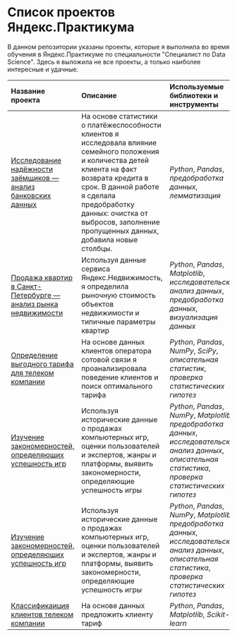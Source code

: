 # Список проектов Яндекс.Практикума

В данном репозитории указаны проекты, которые я выполнила во время обучения в Яндекс.Практикуме по специальности "Специалист по Data Science". Здесь я выложила не все проекты, а только наиболее интересные и удачные.


| Название проекта | Описание | Используемые библиотеки и инструменты | 
| :---------------------- | :---------------------- | :---------------------- |
| [Исследование надёжности заёмщиков — анализ банковских данных](bank_preprocessing) |На основе статистики о платёжеспособности клиентов я исследовала влияние семейного положения и количества детей клиента на факт возврата кредита в срок. В данной работе я сделала предобработку данных: очистка от выбросов, заполнение пропущенных данных, добавила новые столбцы. | *Python*, *Pandas*, *предобработка данных*, *лемматизация* |
| [Продажа квартир в Санкт-Петербурге — анализ рынка недвижимости](apartment_research) | Используя данные сервиса Яндекс.Недвижимость, я определила рыночную стоимость объектов недвижимости и типичные параметры квартир | *Python*, *Pandas*, *Matplotlib*, *исследовательский анализ данных*, *предобработка данных*, *визуализация данных* |
| [Определение выгодного тарифа для телеком компании](telecom_statitstic) | На основе данных клиентов оператора сотовой связи я проанализировала поведение клиентов и поиск оптимального тарифа | *Python*, *Pandas*, *NumPy*, *SciPy*, *описательная статистик*, *проверка статистических гипотез* |
| [Изучение закономерностей, определяющих успешность игр](sborniy_one) | Используя исторические данные о продажах компьютерных игр, оценки пользователей и экспертов, жанры и платформы, выявить закономерности, определяющие успешность игры  | *Python*, *Pandas*, *NumPy*, *Matplotlib*, *предобработка данных*, *исследовательский анализ данных*, *описательная статистика*, *проверка статистических гипотез* |
| [Изучение закономерностей, определяющих успешность игр](sborniy_one) | Используя исторические данные о продажах компьютерных игр, оценки пользователей и экспертов, жанры и платформы, выявить закономерности, определяющие успешность игры  | *Python*, *Pandas*, *NumPy*, *Matplotlib*, *предобработка данных*, *исследовательский анализ данных*, *описательная статистика*, *проверка статистических гипотез* |
| [Классификаиция клиентов телеком компании](tariff_vved_ml) | На основе данных предложить клиенту тариф | *Python*, *Pandas*, *Matplotlib*, *Scikit-learn* |
